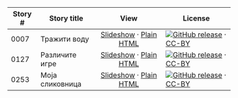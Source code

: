 Story # | Story title | View | License
-------- | -----------  |:-------:| -------
0007 | Тражити воду | <a href="https://global-asp.github.io/stories/sr/0007_тражити-воду_slides.html" target="_blank">Slideshow</a> · [Plain HTML](https://global-asp.github.io/stories/sr/0007_тражити-воду.html) | [![GitHub release](https://cloud.githubusercontent.com/assets/9295750/9483128/0e089e5e-4b51-11e5-98ca-6da5cef156a7.png "GitHub release")]() · [CC-BY](https://creativecommons.org/licenses/by/3.0/)
0127 | Различите игре | <a href="https://global-asp.github.io/stories/sr/0127_различите-игре_slides.html" target="_blank">Slideshow</a> · [Plain HTML](https://global-asp.github.io/stories/sr/0127_различите-игре.html) | [![GitHub release](https://cloud.githubusercontent.com/assets/9295750/9483128/0e089e5e-4b51-11e5-98ca-6da5cef156a7.png "GitHub release")]() · [CC-BY](https://creativecommons.org/licenses/by/3.0/)
0253 | Моја сликовница | <a href="https://global-asp.github.io/stories/sr/0253_моја-сликовница_slides.html" target="_blank">Slideshow</a> · [Plain HTML](https://global-asp.github.io/stories/sr/0253_моја-сликовница.html) | [![GitHub release](https://cloud.githubusercontent.com/assets/9295750/9483128/0e089e5e-4b51-11e5-98ca-6da5cef156a7.png "GitHub release")]() · [CC-BY](https://creativecommons.org/licenses/by/3.0/)
